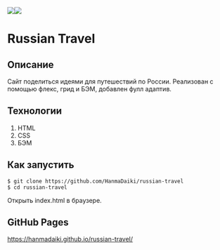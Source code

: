 <img src="https://img.shields.io/badge/html5-%23E34F26.svg?style=for-the-badge&logo=html5&logoColor=white" target="_blank"><img src="https://img.shields.io/badge/css3-%231572B6.svg?style=for-the-badge&logo=css3&logoColor=white" target="_blank">

# Russian Travel

## Описание

Сайт поделиться идеями для путешествий по России. Реализован с помощью флекс, грид и БЭМ, добавлен фулл адаптив.

## Технологии
  1. HTML
  2. CSS
  3. БЭМ

## Как запустить

```
$ git clone https://github.com/HanmaDaiki/russian-travel
$ cd russian-travel
```

Открыть index.html в браузере.

## GitHub Pages

https://hanmadaiki.github.io/russian-travel/

